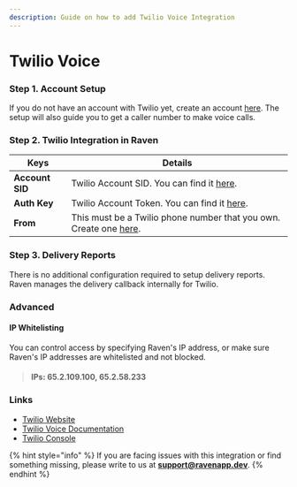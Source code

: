 ```yaml
---
description: Guide on how to add Twilio Voice Integration
---
```


# Twilio Voice

### Step 1. **Account Setup**

If you do not have an account with Twilio yet, create an account [here](https://www.twilio.com/docs/usage/tutorials/how-to-use-your-free-trial-account). The setup will also guide you to get a caller number to make voice calls.



### Step 2. Twilio Integration in Raven <a href="#integration-keys" id="integration-keys"></a>

| Keys            | Details                                                                                                                  |
| --------------- | ------------------------------------------------------------------------------------------------------------------------ |
| **Account SID** | Twilio Account SID. You can find it [here](https://www.twilio.com/console).                                              |
| **Auth Key**    | Twilio Account Token. You can find it [here](https://www.twilio.com/console).                                            |
| **From**        | This must be a Twilio phone number that you own. Create one [here](https://www.twilio.com/console/phone-numbers/search). |



### Step 3. Delivery Reports <a href="#delivery-reports" id="delivery-reports"></a>

There is no additional configuration required to setup delivery reports. Raven manages the delivery callback internally for Twilio.



### Advanced

#### IP Whitelisting

You can control access by specifying Raven's IP address, or make sure Raven's IP addresses are whitelisted and not blocked.

> #### IPs: 65.2.109.100, 65.2.58.233

### &#x20;<a href="#links" id="links"></a>

### Links <a href="#links" id="links"></a>

* [Twilio Website](https://twilio.com)​
* [Twilio Voice Documentation](https://www.twilio.com/docs/voice)​
* [Twilio Console](https://www.twilio.com/console)

{% hint style="info" %}
If you are facing issues with this integration or find something missing, please write to us at **support@ravenapp.dev**.
{% endhint %}
